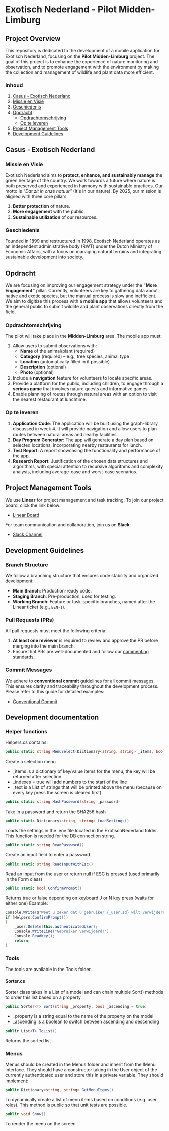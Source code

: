 # Exotisch Nederland - Pilot Midden-Limburg

## Project Overview

This repository is dedicated to the development of a mobile application for Exotisch Nederland, focusing on the **Pilot Midden-Limburg** project. The goal of this project is to enhance the experience of nature monitoring and observation, and to promote engagement with the environment by making the collection and management of wildlife and plant data more efficient.

### Inhoud

1. [Casus - Exotisch Nederland](#casus---exotisch-nederland)
2. [Missie en Visie](#missie-en-visie)
3. [Geschiedenis](#geschiedenis)
4. [Opdracht](#opdracht)
   - [Opdrachtomschrijving](#opdrachtomschrijving)
   - [Op te leveren](#op-te-leveren)
5. [Project Management Tools](#project-management-tools)
6. [Development Guidelines](#development-guidelines)

## Casus - Exotisch Nederland

### Missie en Visie

Exotisch Nederland aims to **protect, enhance, and sustainably manage** the green heritage of the country. We work towards a future where nature is both preserved and experienced in harmony with sustainable practices. Our motto is *“Dat zit in onze natuur”* (It's in our nature). By 2025, our mission is aligned with three core pillars:

1. **Better protection** of nature.
2. **More engagement** with the public.
3. **Sustainable utilization** of our resources.

### Geschiedenis

Founded in 1899 and restructured in 1998, Exotisch Nederland operates as an independent administrative body (RWT) under the Dutch Ministry of Economic Affairs, with a focus on managing natural terrains and integrating sustainable development into society.

## Opdracht

We are focusing on improving our engagement strategy under the **"More Engagement"** pillar. Currently, volunteers are key to gathering data about native and exotic species, but the manual process is slow and inefficient. We aim to digitize this process with a **mobile app** that allows volunteers and the general public to submit wildlife and plant observations directly from the field.

### Opdrachtomschrijving

The pilot will take place in the **Midden-Limburg** area. The mobile app must:

1. Allow users to submit observations with:
   - **Name** of the animal/plant (required)
   - **Category** (required) – e.g., tree species, animal type
   - **Location** (automatically filled in if possible)
   - **Description** (optional)
   - **Photo** (optional)
2. Include a **navigation** feature for volunteers to locate specific areas.
3. Provide a platform for the public, including children, to engage through a **serious game** that involves nature quests and informative games.
4. Enable planning of routes through natural areas with an option to visit the nearest restaurant at lunchtime.

### Op te leveren

1. **Application Code**: The application will be built using the graph-library discussed in week 4. It will provide navigation and allow users to plan routes between natural areas and nearby facilities.
2. **Day Program Generator**: The app will generate a day plan based on selected locations, incorporating nearby restaurants for lunch.
3. **Test Report**: A report showcasing the functionality and performance of the app.
4. **Research Report**: Justification of the chosen data structures and algorithms, with special attention to recursive algorithms and complexity analysis, including average-case and worst-case scenarios.

## Project Management Tools

We use **Linear** for project management and task tracking. To join our project board, click the link below:

- [Linear Board](https://linear.app/bent-synergy/join/cdcf41bfc8ef89e3b65496d88954a0f1?s=4)

For team communication and collaboration, join us on **Slack**:

- [Slack Channel](https://join.slack.com/t/bent-synergy/shared_invite/zt-2q0pxsuwy-kq6eUiZi3lbDIc8dhthYNg)

## Development Guidelines

### Branch Structure

We follow a branching structure that ensures code stability and organized development:

- **Main Branch**: Production-ready code.
- **Staging Branch**: Pre-production, used for testing.
- **Working Branch**: Feature or task-specific branches, named after the Linear ticket (e.g., `BEN-1`).

### Pull Requests (PRs)

All pull requests must meet the following criteria:

1. **At least one reviewer** is required to review and approve the PR before merging into the main branch.
2. Ensure that PRs are well-documented and follow our [commenting standards](https://conventionalcomments.org/).

### Commit Messages

We adhere to **conventional commit** guidelines for all commit messages. This ensures clarity and traceability throughout the development process. Please refer to this guide for detailed examples:

- [Conventional Commit](https://www.google.com/search?client=safari&rls=en&q=conventional+commit&ie=UTF-8&oe=UTF-8)

## Development documentation

### Helper functions

Helpers.cs contains:

```cs
public static string MenuSelect(Dictionary<string, string> _items, bool _indexes = false, List<string> _text = null)
```

Create a selection menu

- _items is a dictionary of key/value items for the menu, the key will be returned after selection
- _indexes = true will add numbers to the start of the line
- _text is a List of strings that will be printed above the menu (because on every key press the screen is cleared first)

```cs
public static string HashPassword(string _password)
```

Take in a password and return the SHA256 hash

```cs
public static Dictionary<string, string> LoadSettings()
```

Loads the settings in the .env file located in the ExotischNederland folder. This function is needed for the DB connection string.

```cs
public static string ReadPassword()
```

Create an input field to enter a password

```cs
public static string ReadInputWithEsc()
```

Read an input from the user or return null if ESC is pressed (used primarily in the Form class)

```cs
public static bool ConfirmPrompt()
```

Returns true or false depending on keyboard J or N key press (waits for either one)
Example:

```cs
Console.Write($"Weet u zeker dat u gebruiker {_user.Id} wilt verwijderen? [J/N]");
if (Helpers.ConfirmPrompt())
{
    _user.Delete(this.authenticatedUser);
    Console.WriteLine("Gebruiker verwijderd!");
    Console.ReadKey();
    return;
}
```

### Tools

The tools are available in the Tools folder.

#### Sorter.cs

Sorter class takes in a List of a model and can chain multiple Sort() methods to order this list based on a property.

```cs
public Sorter<T> Sort(string _property, bool _ascending = true)
```

- _property is a string equal to the name of the property on the model
- _ascending is a boolean to switch between ascending and descending

```cs
public List<T> ToList()
```

Returns the sorted list

### Menus

Menus should be created in the Menus folder and inherit from the IMenu interface. They should have a constructor taking in the User object of the currently authenticated user and store this in a private variable. They should implement:

```cs
public Dictionary<string, string> GetMenuItems()
```

To dynamically create a list of menu items based on conditions (e.g. user roles). This method is public so that unit tests are possible.

```cs
public void Show()
```

To render the menu on the screen
